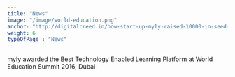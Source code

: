 ```yaml
---
title: "News"
image: "/image/world-education.png"
anchor: "http://digitalcreed.in/how-start-up-myly-raised-10000-in-seed-funding/"  
weight: 6
typeOfPage : "News"
---
```


<p>myly awarded the Best Technology Enabled Learning Platform at World Education Summit 2016, Dubai</p>

